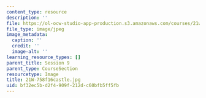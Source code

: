 ```yaml
---
content_type: resource
description: ''
file: https://ol-ocw-studio-app-production.s3.amazonaws.com/courses/21w-758-genre-fiction-workshop-fantasy-fall-2016/bf32ec5bd2f4909f212dc60bfb5ff5fb_21W-758f16castle.jpg
file_type: image/jpeg
image_metadata:
  caption: ''
  credit: ''
  image-alt: ''
learning_resource_types: []
parent_title: Session 9
parent_type: CourseSection
resourcetype: Image
title: 21W-758f16castle.jpg
uid: bf32ec5b-d2f4-909f-212d-c60bfb5ff5fb
---
```

